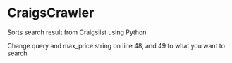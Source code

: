 # CraigsCrawler

Sorts search result from Craigslist using Python

Change query and max_price string on line 48, and 49 to what you want to search
